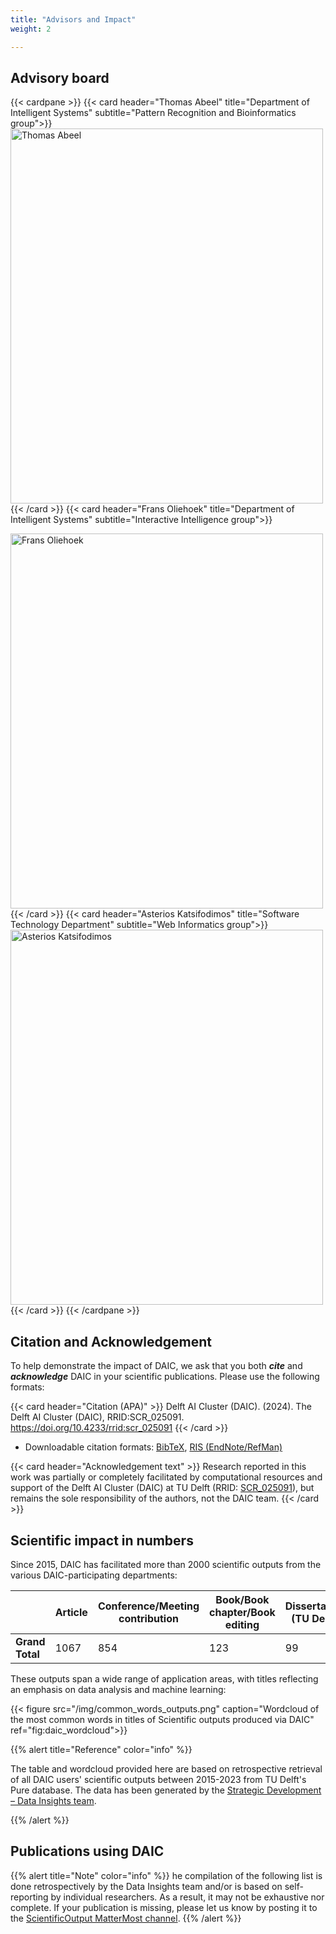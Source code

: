 ```yaml
---
title: "Advisors and Impact"
weight: 2

---
```


## Advisory board
{{< cardpane >}}
  {{< card header="Thomas Abeel" title="Department of Intelligent Systems" subtitle="Pattern Recognition and Bioinformatics group">}}
  <img src="/img/thomas.abeel.png" alt="Thomas Abeel" width="500" height="600">
  {{< /card >}}
  {{< card header="Frans Oliehoek" title="Department of Intelligent Systems" subtitle="Interactive Intelligence group">}}

  <img src="/img/frans.oliehoek.png" alt="Frans Oliehoek" width="500" height="600">
  {{< /card >}}
  {{< card header="Asterios Katsifodimos" title="Software Technology Department" subtitle="Web Informatics group">}}
  <img src="/img/asterios.katsifodimos.png" alt="Asterios Katsifodimos" width="500" height="600">
  {{< /card >}}
{{< /cardpane >}}



## Citation and Acknowledgement

To help demonstrate the impact of DAIC, we ask that you both _**cite**_ and _**acknowledge**_ DAIC in your scientific publications. Please use the following formats:

{{< card header="Citation (APA)" >}}
Delft AI Cluster (DAIC). (2024). The Delft AI Cluster (DAIC), RRID:SCR_025091. https://doi.org/10.4233/rrid:scr_025091
{{< /card >}}

- Downloadable citation formats: [BibTeX](../daic.BibTeX), [RIS (EndNote/RefMan)](../daic.RIS)


{{< card header="Acknowledgement text" >}}
Research reported in this work was partially or completely facilitated by computational resources and support of the Delft AI Cluster (DAIC) at TU Delft (RRID: <a href="https://doi.org/10.4233/rrid:scr_025091">SCR_025091</a>), but remains the sole responsibility of the authors, not the DAIC team.
{{< /card >}}


## Scientific impact in numbers
Since 2015, DAIC has facilitated more than 2000 scientific outputs from the various DAIC-participating departments:


|                 | Article | Conference/Meeting contribution | Book/Book chapter/Book editing | Dissertation (TU Delft) | Abstract | Other | Editorial | Patent | **Grand Total** |
| --------------- | --------------------- | -------------------- | ------------------------ | ---------------- | --------- | -------------- | ----------------------------- | ------------------------- | --------------- |
| **Grand Total** | 1067               | 854              | 123                    | 99           | 69     | 32         | 29                         | 8                    | **2281**        |

These outputs span a wide range of application areas, with titles reflecting an emphasis on data analysis and machine learning:

{{< figure src="/img/common_words_outputs.png" caption="Wordcloud of the most common words in titles of Scientific outputs produced via DAIC" ref="fig:daic_wordcloud">}}

{{% alert title="Reference" color="info" %}}

The table and wordcloud provided here are based on retrospective retrieval of all DAIC users' scientific outputs between 2015-2023 from TU Delft's Pure database.
The data has been generated by the [Strategic Development – Data Insights team](https://www.youtube.com/watch?v=RIq_-TEIkQI).

{{% /alert %}}

## Publications using DAIC

{{% alert title="Note" color="info" %}}
he compilation of the following list is done retrospectively by the Data Insights team and/or is based on self-reporting by individual researchers. As a result, it may not be exhaustive nor complete. If your publication is missing, please let us know by posting it to the [ScientificOutput MatterMost channel](https://mattermost.tudelft.nl/daic/channels/scientificoutput).
{{% /alert %}}
